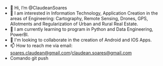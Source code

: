 - 👋 Hi, I’m @ClaudeanSoares
- 👀 I am interested in Information Technology, Application Creation in the areas of Engineering: Cartography, Remote Sensing, Drones, GPS, Allotments and Regularization of Urban and Rural Real Estate.
- 🌱 I am currently learning to program in Python and Data Engineering, PowerBI.
- 💞️ I'm looking to collaborate in the creation of Android and IOS Apps.
- 📫 How to reach me via email: soares.claudean@gmail.com/claudean.soares@gmail.com
- Comando git push
<!---
ClaudeanSoares/ClaudeanSoares is a ✨ special ✨ repository because its `README.md` (this file) appears on your GitHub profile.
You can click the Preview link to take a look at your changes.
--->
